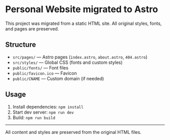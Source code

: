 # Personal Website migrated to Astro

This project was migrated from a static HTML site. All original styles, fonts, and pages are preserved.

## Structure
- `src/pages/` — Astro pages (`index.astro`, `about.astro`, `404.astro`)
- `src/styles/` — Global CSS (fonts and custom styles)
- `public/fonts/` — Font files
- `public/favicon.ico` — Favicon
- `public/CNAME` — Custom domain (if needed)

## Usage
1. Install dependencies: `npm install`
2. Start dev server: `npm run dev`
3. Build: `npm run build`

---

All content and styles are preserved from the original HTML files.
